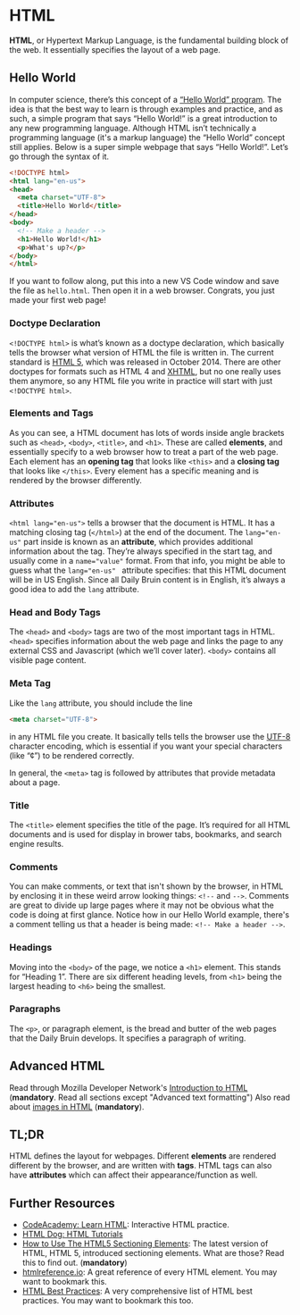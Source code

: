 # HTML

**HTML**, or Hypertext Markup Language, is the fundamental building block of the web. It essentially specifies the layout of a web page.

## Hello World
In computer science, there’s this concept of a [“Hello World” program](https://en.wikipedia.org/wiki/%22Hello,_World!%22_program). The idea is that the best way to learn is through examples and practice, and as such, a simple program that says “Hello World!” is a great introduction to any new programming language. Although HTML isn’t technically a programming language (it's a markup language) the “Hello World” concept still applies. Below is a super simple webpage that says “Hello World!”. Let’s go through the syntax of it.

```html
<!DOCTYPE html>
<html lang="en-us">
<head>
  <meta charset="UTF-8">
  <title>Hello World</title>
</head>
<body>
  <!-- Make a header -->
  <h1>Hello World!</h1>
  <p>What's up?</p>
</body>
</html>
```

If you want to follow along, put this into a new VS Code window and save the file as `hello.html`. Then open it in a web browser. Congrats, you just made your first web page!

### Doctype Declaration
`<!DOCTYPE html>` is what’s known as a doctype declaration, which basically tells the browser what version of HTML the file is written in. The current standard is [HTML 5](https://en.wikipedia.org/wiki/HTML5), which was released in October 2014. There are other doctypes for formats such as HTML 4 and [XHTML](https://en.wikipedia.org/wiki/XHTML), but no one really uses them anymore, so any HTML file you write in practice will start with just `<!DOCTYPE html>`.

### Elements and Tags
As you can see, a HTML document has lots of words inside angle brackets such as `<head>`, `<body>`, `<title>`, and `<h1>`. These are called **elements**, and essentially specify to a web browser how to treat a part of the web page. Each element has an **opening tag** that looks like `<this>` and a **closing tag** that looks like `</this>`. Every element has a specific meaning and is rendered by the browser differently.

### Attributes
`<html lang="en-us">` tells a browser that the document is HTML. It has a matching closing tag (`</html>`) at the end of the document. The `lang="en-us"` part inside is known as an **attribute**, which provides additional information about the tag. They’re always specified in the start tag, and usually come in a `name="value"` format. From that info, you might be able to guess what the `lang="en-us" ` attribute specifies: that this HTML document will be in US English. Since all Daily Bruin content is in English, it’s always a good idea to add the `lang` attribute.

### Head and Body Tags
The `<head>` and `<body>` tags are two of the most important tags in HTML. `<head>` specifies information about the web page and links the page to any external CSS and Javascript (which we’ll cover later). `<body>` contains all visible page content.

### Meta Tag
Like the `lang` attribute, you should include the line

```html
<meta charset="UTF-8">
```

in any HTML file you create. It basically tells tells the browser use the [UTF-8](https://en.wikipedia.org/wiki/UTF-8) character encoding, which is essential if you want your special characters (like “¢”) to be rendered correctly.

In general, the `<meta>` tag is followed by attributes that provide metadata about a page.

### Title
The `<title>` element specifies the title of the page. It’s required for all HTML documents and is used for display in brower tabs, bookmarks, and search engine results.

### Comments
You can make comments, or text that isn't shown by the browser, in HTML by enclosing it in these weird arrow looking things: `<!--` and `-->`. Comments are great to divide up large pages where it may not be obvious what the code is doing at first glance. Notice how in our Hello World example, there's a comment telling us that a header is being made: `<!-- Make a header -->`.

### Headings
Moving into the `<body>` of the page, we notice a `<h1>` element. This stands for “Heading 1”. There are six different heading levels, from `<h1>` being the largest heading to `<h6>` being the smallest.

### Paragraphs
The `<p>`, or paragraph element, is the bread and butter of the web pages that the Daily Bruin develops. It specifies a paragraph of writing.

## Advanced HTML
Read through Mozilla Developer Network's [Introduction to HTML](https://developer.mozilla.org/en-US/docs/Learn/HTML/Introduction_to_HTML) (**mandatory**. Read all sections except "Advanced text formatting") Also read about [images in HTML](https://developer.mozilla.org/en-US/docs/Learn/HTML/Multimedia_and_embedding/Images_in_HTML) (**mandatory**).

## TL;DR
HTML defines the layout for webpages. Different **elements** are rendered different by the browser, and are written with **tags**. HTML tags can also have **attributes** which can affect their appearance/function as well. 

## Further Resources
- [CodeAcademy: Learn HTML](https://www.codecademy.com/learn/learn-html): Interactive HTML practice.
- [HTML Dog: HTML Tutorials](http://htmldog.com/guides/html/)
- [How to Use The HTML5 Sectioning Elements](http://blog.teamtreehouse.com/use-html5-sectioning-elements): The latest version of HTML, HTML 5, introduced sectioning elements. What are those? Read this to find out. (**mandatory**)
- [htmlreference.io](http://htmlreference.io): A great reference of every HTML element. You may want to bookmark this.
- [HTML Best Practices](https://github.com/hail2u/html-best-practices): A very comprehensive list of HTML best practices. You may want to bookmark this too.
